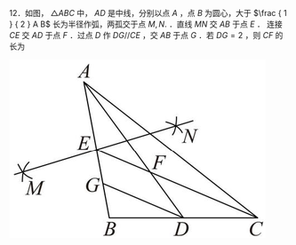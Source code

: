 12．如图， ${ \triangle A B C }$ 中， $A D$ 是中线，分别以点 $A$ ，点 $B$ 为圆心，大于 $\frac { 1 } { 2 } A B$ 长为半径作弧，两孤交于点 $M , N .$ ．直线 $M N$ 交 $A B$ 于点 $E$ ． 连接 $C E$ 交 $A D$ 于点 $F$ ．过点 $D$ 作 $D G / / C E$ ，交 $A B$ 于点 $G$ ．若 $D G = 2$ ，则 $C F$ 的长为

![](<../../qs_image_DB/专题1-2_一文吃透相似三角形12个模型·共14类题型（解析版）/c66c237e16f1b3c90500e5a2f8adb962281f2354dd6ea56047fa214d094ff89e.jpg>)
